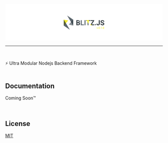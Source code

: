 [![Warframe-Nexus](/banner.png)](https://github.com/nexus-devs)

- - - -
<br>

⚡ Ultra Modular Nodejs Backend Framework
<br>
<br>

## Documentation
Coming Soon™

<br>

## License
[MIT](/LICENSE)
